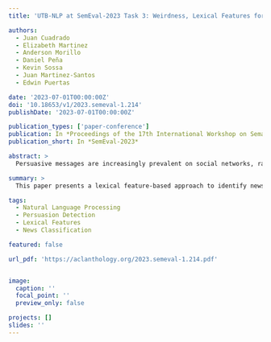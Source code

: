 ```yaml
---
title: 'UTB-NLP at SemEval-2023 Task 3: Weirdness, Lexical Features for Detecting Categorical Framings, and Persuasion in Online News'

authors:
  - Juan Cuadrado
  - Elizabeth Martinez
  - Anderson Morillo
  - Daniel Peña
  - Kevin Sossa
  - Juan Martinez-Santos
  - Edwin Puertas

date: '2023-07-01T00:00:00Z'
doi: '10.18653/v1/2023.semeval-1.214'
publishDate: '2023-07-01T00:00:00Z'

publication_types: ['paper-conference']
publication: In *Proceedings of the 17th International Workshop on Semantic Evaluation (SemEval-2023)*
publication_short: In *SemEval-2023*

abstract: >
  Persuasive messages are increasingly prevalent on social networks, raising concerns across various communities. This study focuses on detecting news genre categories, framing, and persuasion techniques using lexical features. The proposed strategy leverages lexical weirdness to classify news articles as opinion pieces, factual reports, or satire. The approach was applied to subtasks 1 and 2 of SemEval 2023 Task 3.

summary: >
  This paper presents a lexical feature-based approach to identify news genres and persuasive framing in online content, utilizing lexical weirdness for classification.

tags:
  - Natural Language Processing
  - Persuasion Detection
  - Lexical Features
  - News Classification

featured: false

url_pdf: 'https://aclanthology.org/2023.semeval-1.214.pdf'


image:
  caption: ''
  focal_point: ''
  preview_only: false

projects: []
slides: ''
---
```

